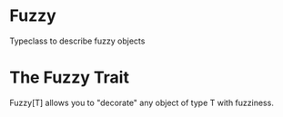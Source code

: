 # Fuzzy
Typeclass to describe fuzzy objects

The Fuzzy Trait
===============

Fuzzy[T] allows you to "decorate" any object of type T with fuzziness.

